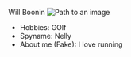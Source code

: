 Will Boonin
![Path to an image](happiness.jpg)

- Hobbies: GOlf
- Spyname: Nelly
- About me (Fake): I love running

